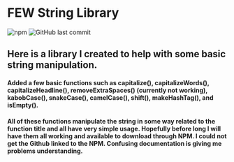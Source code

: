 # FEW String Library


![npm](https://img.shields.io/npm/v/src?style=plastic)
![GitHub last commit](https://img.shields.io/github/last-commit/alexandershearer/FEW_String_Lib)

## Here is a library I created to help with some basic string manipulation.

#### Added a few basic functions such as capitalize(), capitalizeWords(), capitalizeHeadline(), removeExtraSpaces() (currently not working), kabobCase(), snakeCase(), camelCase(), shift(), makeHashTag(), and isEmpty(). 

#### All of these functions manipulate the string in some way related to the function title and all have very simple usage. Hopefully before long I will have them all working and available to download through NPM. I could not get the Github linked to the NPM. Confusing documentation is giving me problems understanding.
